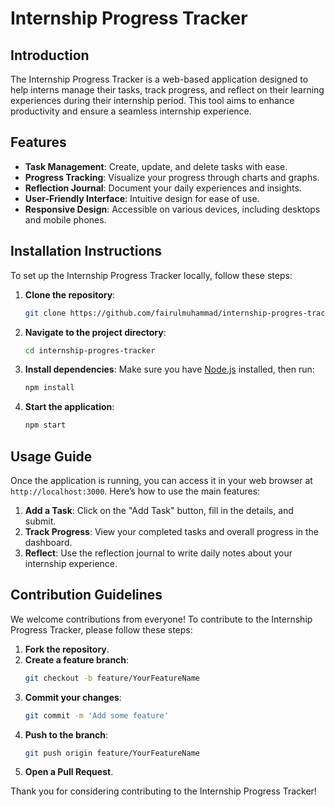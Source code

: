 # Internship Progress Tracker

## Introduction
The Internship Progress Tracker is a web-based application designed to help interns manage their tasks, track progress, and reflect on their learning experiences during their internship period. This tool aims to enhance productivity and ensure a seamless internship experience.

## Features
- **Task Management**: Create, update, and delete tasks with ease.
- **Progress Tracking**: Visualize your progress through charts and graphs.
- **Reflection Journal**: Document your daily experiences and insights.
- **User-Friendly Interface**: Intuitive design for ease of use.
- **Responsive Design**: Accessible on various devices, including desktops and mobile phones.

## Installation Instructions
To set up the Internship Progress Tracker locally, follow these steps:

1. **Clone the repository**:
   ```bash
   git clone https://github.com/fairulmuhammad/internship-progres-tracker.git
   ```

2. **Navigate to the project directory**:
   ```bash
   cd internship-progres-tracker
   ```

3. **Install dependencies**:
   Make sure you have [Node.js](https://nodejs.org/) installed, then run:
   ```bash
   npm install
   ```

4. **Start the application**:
   ```bash
   npm start
   ```

## Usage Guide
Once the application is running, you can access it in your web browser at `http://localhost:3000`. Here’s how to use the main features:

1. **Add a Task**: Click on the "Add Task" button, fill in the details, and submit.
2. **Track Progress**: View your completed tasks and overall progress in the dashboard.
3. **Reflect**: Use the reflection journal to write daily notes about your internship experience.

## Contribution Guidelines
We welcome contributions from everyone! To contribute to the Internship Progress Tracker, please follow these steps:

1. **Fork the repository**.
2. **Create a feature branch**:
   ```bash
   git checkout -b feature/YourFeatureName
   ```
3. **Commit your changes**:
   ```bash
   git commit -m 'Add some feature'
   ```
4. **Push to the branch**:
   ```bash
   git push origin feature/YourFeatureName
   ```
5. **Open a Pull Request**.

Thank you for considering contributing to the Internship Progress Tracker!